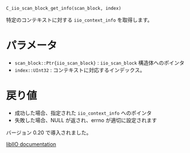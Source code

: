 ```
C_iio_scan_block_get_info(scan_block, index)
```

特定のコンテキストに対する `iio_context_info` を取得します。

# パラメータ

  * `scan_block::Ptr{iio_scan_block}` : `iio_scan_block` 構造体へのポインタ
  * `index::UInt32` : コンテキストに対応するインデックス。

# 戻り値

  * 成功した場合、指定された `iio_context_info` へのポインタ
  * 失敗した場合、NULL が返され、errno が適切に設定されます

バージョン 0.20 で導入されました。

[libIIO documentation](https://analogdevicesinc.github.io/libiio/master/libiio/group__Scan.html#ga98c087491e97eb7e25999e3f29263e98)
